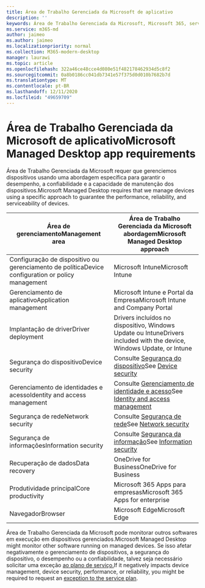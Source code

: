```yaml
---
title: Área de Trabalho Gerenciada da Microsoft de aplicativo
description: ''
keywords: Área de Trabalho Gerenciada da Microsoft, Microsoft 365, serviço, documentação
ms.service: m365-md
author: jaimeo
ms.author: jaimeo
ms.localizationpriority: normal
ms.collection: M365-modern-desktop
manager: laurawi
ms.topic: article
ms.openlocfilehash: 322a46ce48cce4d080e51f482178462934d5c8f2
ms.sourcegitcommit: 0a8b0186cc041db7341e57f375d0d010b7682b7d
ms.translationtype: MT
ms.contentlocale: pt-BR
ms.lasthandoff: 12/11/2020
ms.locfileid: "49659709"
---
```

# <a name="microsoft-managed-desktop-app-requirements"></a><span data-ttu-id="c114d-103">Área de Trabalho Gerenciada da Microsoft de aplicativo</span><span class="sxs-lookup"><span data-stu-id="c114d-103">Microsoft Managed Desktop app requirements</span></span>

<!--This topic is the target for aka.ms/app-req. This is aka link is used from EA agreement for MMD. do not delete.-->

<!--Application addendum -->
 
<span data-ttu-id="c114d-104">Área de Trabalho Gerenciada da Microsoft requer que gerenciemos dispositivos usando uma abordagem específica para garantir o desempenho, a confiabilidade e a capacidade de manutenção dos dispositivos.</span><span class="sxs-lookup"><span data-stu-id="c114d-104">Microsoft Managed Desktop requires that we manage devices using a specific approach to guarantee the performance, reliability, and serviceability of devices.</span></span>


|<span data-ttu-id="c114d-105">Área de gerenciamento</span><span class="sxs-lookup"><span data-stu-id="c114d-105">Management area</span></span>  |<span data-ttu-id="c114d-106">Área de Trabalho Gerenciada da Microsoft abordagem</span><span class="sxs-lookup"><span data-stu-id="c114d-106">Microsoft Managed Desktop approach</span></span>  |
|---------|---------|
|<span data-ttu-id="c114d-107">Configuração de dispositivo ou gerenciamento de política</span><span class="sxs-lookup"><span data-stu-id="c114d-107">Device configuration or policy management</span></span>     |  <span data-ttu-id="c114d-108">Microsoft Intune</span><span class="sxs-lookup"><span data-stu-id="c114d-108">Microsoft Intune</span></span>       |
|<span data-ttu-id="c114d-109">Gerenciamento de aplicativo</span><span class="sxs-lookup"><span data-stu-id="c114d-109">Application management</span></span>     | <span data-ttu-id="c114d-110">Microsoft Intune e Portal da Empresa</span><span class="sxs-lookup"><span data-stu-id="c114d-110">Microsoft Intune and Company Portal</span></span>        |
|<span data-ttu-id="c114d-111">Implantação de driver</span><span class="sxs-lookup"><span data-stu-id="c114d-111">Driver deployment</span></span>     |  <span data-ttu-id="c114d-112">Drivers incluídos no dispositivo, Windows Update ou Intune</span><span class="sxs-lookup"><span data-stu-id="c114d-112">Drivers included with the device, Windows Update, or Intune</span></span>       |
|<span data-ttu-id="c114d-113">Segurança do dispositivo</span><span class="sxs-lookup"><span data-stu-id="c114d-113">Device security</span></span>     | <span data-ttu-id="c114d-114">Consulte [Segurança do dispositivo](security.md#device-security)</span><span class="sxs-lookup"><span data-stu-id="c114d-114">See [Device security](security.md#device-security)</span></span>      |
|<span data-ttu-id="c114d-115">Gerenciamento de identidades e acesso</span><span class="sxs-lookup"><span data-stu-id="c114d-115">Identity and access management</span></span>     | <span data-ttu-id="c114d-116">Consulte [Gerenciamento de identidade e acesso](security.md#identity-and-access-management)</span><span class="sxs-lookup"><span data-stu-id="c114d-116">See [Identity and access management](security.md#identity-and-access-management)</span></span>        |
|<span data-ttu-id="c114d-117">Segurança de rede</span><span class="sxs-lookup"><span data-stu-id="c114d-117">Network security</span></span>     | <span data-ttu-id="c114d-118">Consulte [Segurança de rede](security.md#network-security)</span><span class="sxs-lookup"><span data-stu-id="c114d-118">See [Network security](security.md#network-security)</span></span>        |
|<span data-ttu-id="c114d-119">Segurança de informações</span><span class="sxs-lookup"><span data-stu-id="c114d-119">Information security</span></span>     |  <span data-ttu-id="c114d-120">Consulte [Segurança da informação](security.md#information-security)</span><span class="sxs-lookup"><span data-stu-id="c114d-120">See [Information security](security.md#information-security)</span></span>       |
|<span data-ttu-id="c114d-121">Recuperação de dados</span><span class="sxs-lookup"><span data-stu-id="c114d-121">Data recovery</span></span>     | <span data-ttu-id="c114d-122">OneDrive for Business</span><span class="sxs-lookup"><span data-stu-id="c114d-122">OneDrive for Business</span></span>        |
|<span data-ttu-id="c114d-123">Produtividade principal</span><span class="sxs-lookup"><span data-stu-id="c114d-123">Core productivity</span></span>     | <span data-ttu-id="c114d-124">Microsoft 365 Apps para empresas</span><span class="sxs-lookup"><span data-stu-id="c114d-124">Microsoft 365 Apps for enterprise</span></span>    |
|<span data-ttu-id="c114d-125">Navegador</span><span class="sxs-lookup"><span data-stu-id="c114d-125">Browser</span></span>     | <span data-ttu-id="c114d-126">Microsoft Edge</span><span class="sxs-lookup"><span data-stu-id="c114d-126">Microsoft Edge</span></span>        |




<span data-ttu-id="c114d-127">Área de Trabalho Gerenciada da Microsoft pode monitorar outros softwares em execução em dispositivos gerenciados.</span><span class="sxs-lookup"><span data-stu-id="c114d-127">Microsoft Managed Desktop might monitor other software running on managed devices.</span></span> <span data-ttu-id="c114d-128">Se isso afetar negativamente o gerenciamento de dispositivos, a segurança do dispositivo, o desempenho ou a confiabilidade, talvez seja necessário solicitar uma exceção [ao plano de serviço.](customizing.md)</span><span class="sxs-lookup"><span data-stu-id="c114d-128">If it negatively impacts device management, device security, performance, or reliability, you might be required to request an [exception to the service plan](customizing.md).</span></span>
